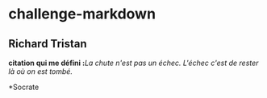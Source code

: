 # challenge-markdown
## Richard Tristan
<b>citation qui me défini :</b><i>La chute n'est pas un échec. L'échec c'est de rester là où on est tombé.</i>
                                                               <p style="text-align: left;">*Socrate</p>

